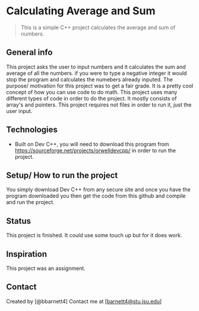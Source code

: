 # Calculating Average and Sum
> This is a simple C++ project calculates the average and sum of numbers. 

## General info
This project asks the user to input numbers and it calculates the sum and average of all the numbers. if you were to type a negative integer it would stop the program and calculates the numebers already inputed. The purpose/ motivation for this project was to get a fair grade. It is a pretty cool concept of how you can use code to do math. This project uses many different types of code in order to do the project.  It mostly consists of array's and pointers.  This project requires not files in order to run it, just the user input. 

## Technologies
* Built on Dev C++, you will need to download this program from https://sourceforge.net/projects/orwelldevcpp/ in order to run the project.

## Setup/ How to run the project
You simply download Dev C++ from any secure site and once you have the program downloaded you then get the code from this github and compile and run the project. 

## Status
This project is finished. It could use some touch up but for it does work.

## Inspiration
This project was an assignment. 

## Contact
Created by [@bbarnett4] 
Contact me at [barnett4@stu.jsu.edu]
